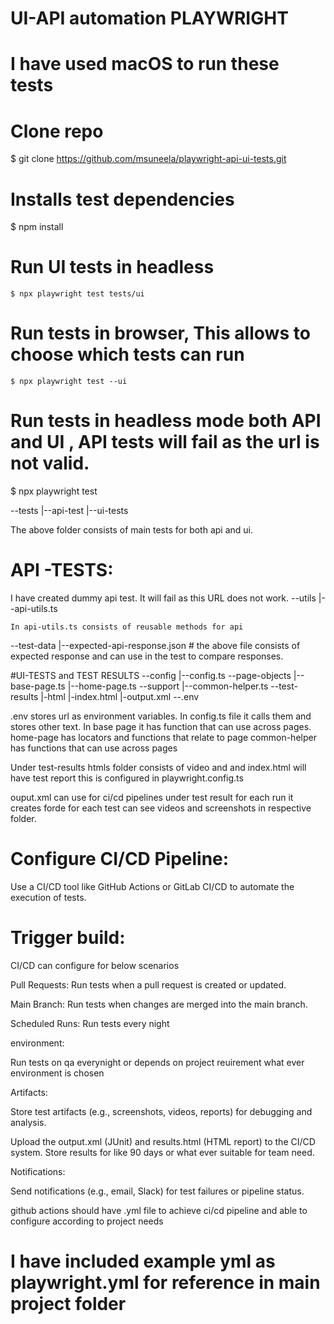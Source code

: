 # UI-API automation PLAYWRIGHT
# I have used macOS to run these tests
  # Clone repo 
  $ git clone https://github.com/msuneela/playwright-api-ui-tests.git

# Installs test dependencies
   $ npm install

 # Run UI tests in headless
    $ npx playwright test tests/ui
  
# Run tests in  browser, This allows to choose which tests can run
    $ npx playwright test --ui

 # Run tests in headless mode both API and UI , API tests will fail as the url is not valid.
   $ npx playwright test  


--tests
   |--api-test
   |--ui-tests



   The above folder consists of main tests for both api and ui.

   # API -TESTS:
   I have created dummy api test. It will fail as this URL does not work.
   --utils
   |--api-utils.ts

    In api-utils.ts consists of reusable methods for api

   --test-data
      |--expected-api-response.json # the above file consists of expected response and can use in the test to compare responses.

       

#UI-TESTS and TEST RESULTS
--config
  |--config.ts
--page-objects
  |--base-page.ts
  |--home-page.ts
--support
  |--common-helper.ts
--test-results
  |-html
    |-index.html
  |-output.xml 
--.env

.env stores url as environment variables. In config.ts file it calls them and stores other text.
In base page it has function that can use across pages.
home-page has locators and functions that relate to page
common-helper has functions that can use across pages

Under test-results htmls folder consists of video and and index.html will have test report this is configured in playwright.config.ts

ouput.xml can use for ci/cd pipelines
under test result for each run it creates forde for each test can see videos and screenshots in respective folder.

# Configure CI/CD Pipeline:

Use a CI/CD tool like GitHub Actions or GitLab CI/CD to automate the execution of tests.

# Trigger build:

CI/CD can configure for below scenarios

Pull Requests: Run tests when a pull request is created or updated.

Main Branch: Run tests when changes are merged into the main branch.

Scheduled Runs: Run tests every night

environment:

Run tests on qa everynight or depends on project reuirement what ever environment is chosen

Artifacts:

Store test artifacts (e.g., screenshots, videos, reports) for debugging and analysis.

Upload the output.xml (JUnit) and results.html (HTML report) to the CI/CD system.
Store results for like 90 days or what ever suitable for team need.

Notifications:

Send notifications (e.g., email, Slack) for test failures or pipeline status.

github actions should have .yml file to achieve ci/cd pipeline and able to configure according to project needs

# I have included example yml as playwright.yml for reference in main project folder

  
